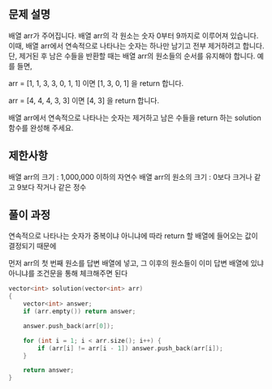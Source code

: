 ## 문제 설명
배열 arr가 주어집니다. 배열 arr의 각 원소는 숫자 0부터 9까지로 이루어져 있습니다. 이때, 배열 arr에서 연속적으로 나타나는 숫자는 하나만 남기고 전부 제거하려고 합니다. 단, 제거된 후 남은 수들을 반환할 때는 배열 arr의 원소들의 순서를 유지해야 합니다. 예를 들면,

arr = [1, 1, 3, 3, 0, 1, 1] 이면 [1, 3, 0, 1] 을 return 합니다.

arr = [4, 4, 4, 3, 3] 이면 [4, 3] 을 return 합니다.

배열 arr에서 연속적으로 나타나는 숫자는 제거하고 남은 수들을 return 하는 solution 함수를 완성해 주세요.

## 제한사항
배열 arr의 크기 : 1,000,000 이하의 자연수
배열 arr의 원소의 크기 : 0보다 크거나 같고 9보다 작거나 같은 정수

## 풀이 과정

연속적으로 나타나는 숫자가 중복이냐 아니냐에 따라 return 할 배열에 들어오는 값이 결정되기 때문에

먼저 arr의 첫 번째 원소를 답변 배열에 넣고, 그 이후의 원소들이 이미 답변 배열에 있냐 아니냐를 조건문을 통해 체크해주면 된다

```C++
vector<int> solution(vector<int> arr)
{
    vector<int> answer;
    if (arr.empty()) return answer;

    answer.push_back(arr[0]);

    for (int i = 1; i < arr.size(); i++) {
        if (arr[i] != arr[i - 1]) answer.push_back(arr[i]);
    }

    return answer;
}
```
